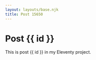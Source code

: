 ```yaml
---
layout: layouts/base.njk
title: Post 15650
---
```


# Post {{ id }}

This is post {{ id }} in my Eleventy project.
